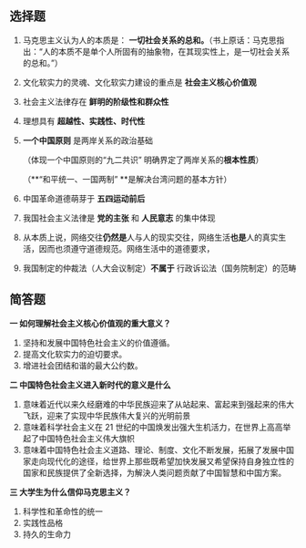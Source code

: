 ## 选择题

1. 马克思主义认为人的本质是： **一切社会关系的总和。**（书上原话：马克思指出：“人的本质不是单个人所固有的抽象物，在其现实性上，是一切社会关系的总和。”）

2. 文化软实力的灵魂、文化软实力建设的重点是 **社会主义核心价值观**

3. 社会主义法律存在 **鲜明的阶级性和群众性**

4. 理想具有 **超越性、实践性、时代性**

5. **一个中国原则** 是两岸关系的政治基础

   （体现一个中国原则的“九二共识” 明确界定了两岸关系的**根本性质**）

   （**“和平统一、一国两制” **是解决台湾问题的基本方针）

6. 中国革命道德萌芽于 **五四运动前后**

7. 我国社会主义法律是 **党的主张** 和 **人民意志** 的集中体现

8. 从本质上说，网络交往**仍然是**人与人的现实交往，网络生活**也是**人的真实生活，因而也须遵守道德规范。网络生活中的道德要求，

9. 我国制定的仲裁法（人大会议制定）**不属于** 行政诉讼法（国务院制定）的范畴



## 简答题

**一 如何理解社会主义核心价值观的重大意义？**

1. 坚持和发展中国特色社会主义的价值遵循。
2. 提高文化软实力的迫切要求。
3. 增进社会团结和谐的最大公约数。



**二 中国特色社会主义进入新时代的意义是什么**

1. 意味着近代以来久经磨难的中华民族迎来了从站起来、富起来到强起来的伟大飞跃，迎来了实现中华民族伟大复兴的光明前景
2. 意味着科学社会主义在 21 世纪的中国焕发出强大生机活力，在世界上高高举起了中国特色社会主义伟大旗帜
3. 意味着中国特色社会主义道路、理论、制度、文化不断发展，拓展了发展中国家走向现代化的途径，给世界上那些既希望加快发展又希望保持自身独立性的国家和民族提供了全新选择，为解決人类问题贡献了中国智慧和中国方案。



**三 大学生为什么信仰马克思主义？**

1. 科学性和革命性的统一
2. 实践性品格
3. 持久的生命力
